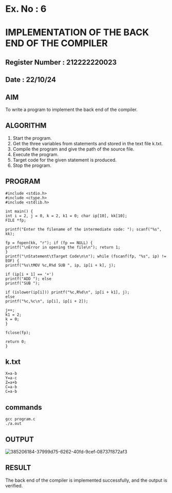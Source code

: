 # Ex. No : 6	
# IMPLEMENTATION OF THE BACK END OF THE COMPILER 
## Register Number : 212222220023
## Date : 22/10/24

## AIM   
To write a program to implement the back end of the compiler.

## ALGORITHM
1.	Start the program.
2.	Get the three variables from statements and stored in the text file k.txt.
3.	Compile the program and give the path of the source file.
4.	Execute the program.
5.	Target code for the given statement is produced.
6.	Stop the program.

## PROGRAM
```
#include <stdio.h> 
#include <ctype.h> 
#include <stdlib.h>

int main() {
int i = 2, j = 0, k = 2, k1 = 0; char ip[10], kk[10];
FILE *fp;

printf("Enter the filename of the intermediate code: "); scanf("%s", kk);

fp = fopen(kk, "r"); if (fp == NULL) {
printf("\nError in opening the file\n"); return 1;
}
printf("\nStatement\tTarget Code\n\n"); while (fscanf(fp, "%s", ip) != EOF) {
printf("%s\tMOV %c,R%d SUB ", ip, ip[i + k], j);

if (ip[i + 1] == '+')
printf("ADD "); else
printf("SUB ");

if (islower(ip[i])) printf("%c,R%d\n", ip[i + k1], j);
else
printf("%c,%c\n", ip[i], ip[i + 2]);

j++;
k1 = 2;
k = 0;
}

fclose(fp);

return 0;
}
```
## k.txt
```
X=a-b 
Y=a-c 
Z=a+b 
C=a-b 
C=a-b
```
## commands
```
gcc program.c
./a.out
```
## OUTPUT 
![385206184-37999d75-6262-40fd-9cef-08737f872af3](https://github.com/user-attachments/assets/88bd3ef7-5859-4bf0-9915-88e793d6b3f5)

## RESULT
The back end of the compiler is implemented successfully, and the output is verified.
